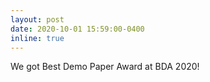 ```yaml
---
layout: post
date: 2020-10-01 15:59:00-0400
inline: true
---
```


We got Best Demo Paper Award at BDA 2020!
